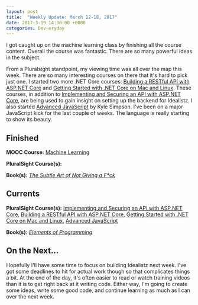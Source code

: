 ```yaml
---
layout: post
title:  "Weekly Update: March 12-18, 2017"
date: 2017-3-19 14:30:00 +0000
categories: Dev-eryday
---
```


I got caught up on the machine learning class by finishing all the course content. Overall the course was fantastic. There are so many powerful ideas in the subject. 

From a Pluralsight standpoint, my viewing time was all over the map this week. There are so many interesting courses on there that it's hard to pick just one. I started two more .NET Core courses: [Building a RESTful API with ASP.NET Core][rest] and [Getting Started with .NET Core on Mac and Linux][mac]. These courses, in addition to [Implementing and Securing an API with ASP.NET Core][core], are being used to gain insight on setting up the backend for Idealistz. I also started [Advanced JavaScript][js] by Kyle Simpson. I've been on a major JavaScript kick for the last couple of weeks. The language is really starting to show its beauty.

Finished
--------
**MOOC Course:** [Machine Learning][ML]

**PluralSight Course(s):** 

**Book(s):** *[The Subtle Art of Not Giving a F*ck][subtle]*

Currents
--------
**PluralSight Course(s):** [Implementing and Securing an API with ASP.NET Core][core], [Building a RESTful API with ASP.NET Core][rest], [Getting Started with .NET Core on Mac and Linux][mac], [Advanced JavaScript][js]

**Book(s):** *[Elements of Programming][ep]*

On the Next...
--------
Hopefully I'll have some time to focus on building Idealistz next week. I've got some deadlines to hit for actual work though so that complicates things a bit. At the end of the day, it's often easier to read or watch training videos than it is to get right back at it writing code. Either way, I'm going to create some ideas, write some good code, and continue learning as much as I can over the next week. 

[VS]: https://www.visualstudio.com/en-us/news/releasenotes/vs2017-relnotes
[ML]: https://www.coursera.org/learn/machine-learning/
[IL]: http://www.idealistz.com/
[ep]: https://www.amazon.com/Elements-Programming-Alexander-Stepanov/dp/032163537X/ref=sr_1_1?ie=UTF8&qid=1486938772&sr=8-1&keywords=elements+of+programming
[core]: https://app.pluralsight.com/library/courses/aspdotnetcore-implementing-securing-api/table-of-contents
[js]: https://app.pluralsight.com/library/courses/advanced-javascript/table-of-contents
[rest]: https://app.pluralsight.com/library/courses/asp-dot-net-core-restful-api-building/table-of-contents
[mac]: https://app.pluralsight.com/library/courses/dotnet-core-mac-linux-getting-started/table-of-contents
[subtle]: https://www.amazon.com/dp/B019MMUA8S/ref=dp-kindle-redirect?_encoding=UTF8&btkr=1
